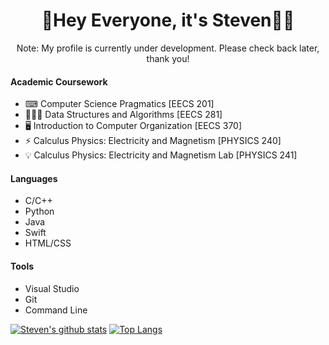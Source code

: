 <div align="center">
  <h1>👋Hey Everyone, it's Steven🧑🏻</h1>
  <p>Note: My profile is currently under development. Please check back later, thank you!</p>
</div>


#### Academic Coursework
- ⌨ Computer Science Pragmatics [EECS 201]
- 👨🏻‍💻 Data Structures and Algorithms [EECS 281]
- 🖥 Introduction to Computer Organization [EECS 370]
- ⚡ Calculus Physics: Electricity and Magnetism [PHYSICS 240]
- 💡 Calculus Physics: Electricity and Magnetism Lab [PHYSICS 241]

#### Languages
- C/C++
- Python
- Java
- Swift
- HTML/CSS

#### Tools
- Visual Studio
- Git
- Command Line

[![Steven's github stats](https://github-readme-stats.vercel.app/api?username=XenoStorm&count_private=true&show_icons=true&theme=react)](https://github.com/anuraghazra/github-readme-stats)
[![Top Langs](https://github-readme-stats.vercel.app/api/top-langs/?username=XenoStorm&theme=react)](https://github.com/anuraghazra/github-readme-stats)

